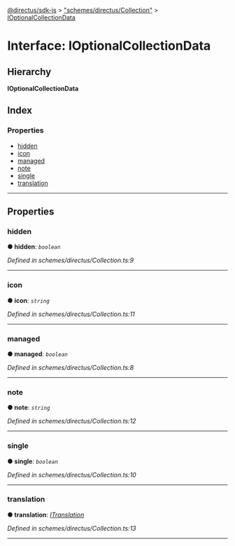 [@directus/sdk-js](../README.md) > ["schemes/directus/Collection"](../modules/_schemes_directus_collection_.md) > [IOptionalCollectionData](../interfaces/_schemes_directus_collection_.ioptionalcollectiondata.md)

# Interface: IOptionalCollectionData

## Hierarchy

**IOptionalCollectionData**

## Index

### Properties

* [hidden](_schemes_directus_collection_.ioptionalcollectiondata.md#hidden)
* [icon](_schemes_directus_collection_.ioptionalcollectiondata.md#icon)
* [managed](_schemes_directus_collection_.ioptionalcollectiondata.md#managed)
* [note](_schemes_directus_collection_.ioptionalcollectiondata.md#note)
* [single](_schemes_directus_collection_.ioptionalcollectiondata.md#single)
* [translation](_schemes_directus_collection_.ioptionalcollectiondata.md#translation)

---

## Properties

<a id="hidden"></a>

###  hidden

**● hidden**: *`boolean`*

*Defined in schemes/directus/Collection.ts:9*

___
<a id="icon"></a>

###  icon

**● icon**: *`string`*

*Defined in schemes/directus/Collection.ts:11*

___
<a id="managed"></a>

###  managed

**● managed**: *`boolean`*

*Defined in schemes/directus/Collection.ts:8*

___
<a id="note"></a>

###  note

**● note**: *`string`*

*Defined in schemes/directus/Collection.ts:12*

___
<a id="single"></a>

###  single

**● single**: *`boolean`*

*Defined in schemes/directus/Collection.ts:10*

___
<a id="translation"></a>

###  translation

**● translation**: *[ITranslation](_schemes_directus_translation_.itranslation.md)*

*Defined in schemes/directus/Collection.ts:13*

___

